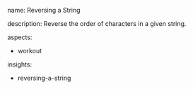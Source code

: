 name: Reversing a String

description: Reverse the order of characters in a given string.

aspects:
  - workout

insights:
  - reversing-a-string